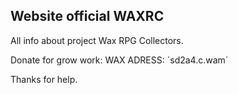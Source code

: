 ## Website official WAXRC

All info about project Wax RPG Collectors.


Donate for grow work:
WAX ADRESS: ´sd2a4.c.wam´


Thanks for help.
